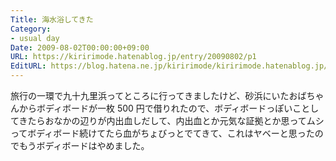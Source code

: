```yaml
---
Title: 海水浴してきた
Category:
- usual day
Date: 2009-08-02T00:00:00+09:00
URL: https://kiririmode.hatenablog.jp/entry/20090802/p1
EditURL: https://blog.hatena.ne.jp/kiririmode/kiririmode.hatenablog.jp/atom/entry/8454420450078212760
---
```


旅行の一環で九十九里浜ってところに行ってきましたけど、砂浜にいたおばちゃんからボディボードが一枚 500 円で借りれたので、ボディボードっぽいことしてきたらおなかの辺りが内出血しだして、内出血とか元気な証拠とか思ってムシってボディボード続けてたら血がちょびっとでてきて、これはヤベーと思ったのでもうボディボードはやめました。
